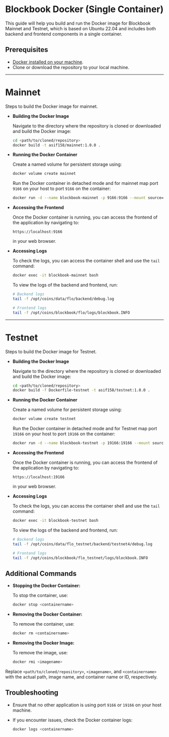 # Blockbook Docker (Single Container)

This guide will help you build and run the Docker image for Blockbook Mainnet and Testnet, which is based on Ubuntu 22.04 and includes both backend and frontend components in a single container.

## Prerequisites

-   [Docker installed on your machine](https://docs.docker.com/engine/install/).
-   Clone or download the repository to your local machine.

---

# Mainnet

Steps to build the Docker image for mainnet.

-   **Building the Docker Image**

    Navigate to the directory where the repository is cloned or downloaded and build the Docker image:

    ```sh
    cd <path/to/cloned/repository>
    docker build -t asif158/mainnet:1.0.0 .
    ```

-   **Running the Docker Container**

    Create a named volume for persistent storage using:

    ```sh
    docker volume create mainnet
    ```

    Run the Docker container in detached mode and for mainnet map port `9166` on your host to port `9166` on the container:

    ```sh
    docker run -d --name blockbook-mainnet -p 9166:9166 --mount source=mainnet,target=/opt/coins asif158/mainnet:1.0.0

    ```

-   **Accessing the Frontend**

    Once the Docker container is running, you can access the frontend of the application by navigating to:

    `https://localhost:9166`

    in your web browser.

-   **Accessing Logs**

    To check the logs, you can access the container shell and use the `tail` command:

    ```sh
    docker exec -it blockbook-mainnet bash
    ```

    To view the logs of the backend and frontend, run:

    ```sh
    # Backend logs
    tail -f /opt/coins/data/flo/backend/debug.log

    # Frontend logs
    tail -f /opt/coins/blockbook/flo/logs/blockbook.INFO
    ```

---

# Testnet

Steps to build the Docker image for Testnet.

-   **Building the Docker Image**

    Navigate to the directory where the repository is cloned or downloaded and build the Docker image:

    ```sh
    cd <path/to/cloned/repository>
    docker build -f Dockerfile-testnet -t asif158/testnet:1.0.0 .
    ```

-   **Running the Docker Container**

    Create a named volume for persistent storage using:

    ```sh
    docker volume create testnet
    ```

    Run the Docker container in detached mode and for Testnet map port `19166` on your host to port `19166` on the container:

    ```sh
    docker run -d --name blockbook-testnet -p 19166:19166 --mount source=testnet,target=/opt/coins asif158/testnet:1.0.0
    ```

-   **Accessing the Frontend**

    Once the Docker container is running, you can access the frontend of the application by navigating to:

    `https://localhost:19166`

    in your web browser.

-   **Accessing Logs**

    To check the logs, you can access the container shell and use the `tail` command:

    ```sh
    docker exec -it blockbook-testnet bash
    ```

    To view the logs of the backend and frontend, run:

    ```sh
    # Backend logs
    tail -f /opt/coins/data/flo_testnet/backend/testnet4/debug.log

    # Frontend logs
    tail -f /opt/coins/blockbook/flo_testnet/logs/blockbook.INFO
    ```

## Additional Commands

-   **Stopping the Docker Container:**

    To stop the container, use:

    ```sh
    docker stop <containername>
    ```

-   **Removing the Docker Container:**

    To remove the container, use:

    ```sh
    docker rm <containername>
    ```

-   **Removing the Docker Image:**

    To remove the image, use:

    ```sh
    docker rmi <imagename>
    ```

Replace `<path/to/cloned/repository>`, `<imagename>`, and `<containername>` with the actual path, image name, and container name or ID, respectively.

## Troubleshooting

-   Ensure that no other application is using port `9166` or `19166` on your host machine.
-   If you encounter issues, check the Docker container logs:

    ```sh
    docker logs <containername>
    ```
